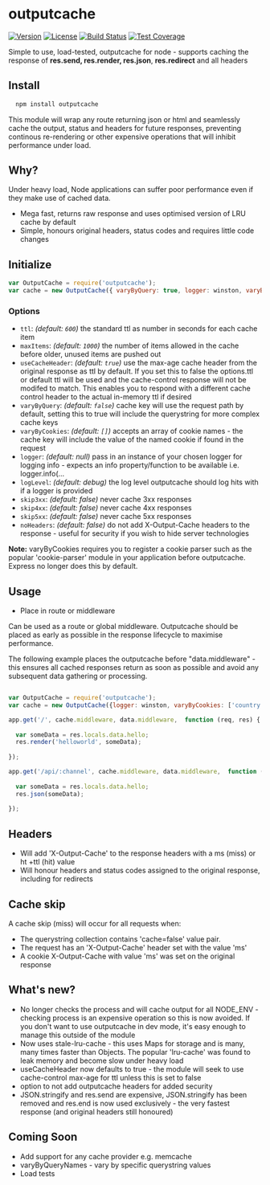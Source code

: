 # outputcache

[![Version](https://img.shields.io/npm/v/outputcache.svg)](https://www.npmjs.com/package/outputcache)
[![License](https://img.shields.io/npm/l/outputcache.svg)](https://www.npmjs.com/package/outputcache)
[![Build Status](https://travis-ci.org/mpfdavis/outputcache.svg?branch=master)](https://travis-ci.org/mpfdavis/outputcache)
[![Test Coverage](https://coveralls.io/repos/mpfdavis/outputcache/badge.svg?branch=master&service=github)](https://coveralls.io/github/mpfdavis/outputcache?branch=master)

Simple to use, load-tested, outputcache for node - supports caching the response of **res.send, res.render, res.json**, **res.redirect** and all headers

## Install

```bash
  npm install outputcache
```

This module will wrap any route returning json or html and seamlessly cache the output, status and headers for future responses, preventing continous re-rendering or other expensive operations that will inhibit performance under load.

## Why?

Under heavy load, Node applications can suffer poor performance even if they make use of cached data.

- Mega fast, returns raw response and uses optimised version of LRU cache by default 
- Simple, honours original headers, status codes and requires little code changes

## Initialize

```js
var OutputCache = require('outputcache');
var cache = new OutputCache({ varyByQuery: true, logger: winston, varyByCookies: ['geoId', 'country'] });
```

### Options

- `ttl`: *(default: `600`)* the standard ttl as number in seconds for each cache item  
- `maxItems`: *(default: `1000`)* the number of items allowed in the cache before older, unused items are pushed out
- `useCacheHeader`: *(default: `true`)* use the max-age cache header from the original response as ttl by default. If you set this to false the options.ttl or default ttl will be used and the cache-control response will not be modifed to match. This enables you to respond with a different cache control header to the actual in-memory ttl if desired
- `varyByQuery`: *(default: `false`)* cache key will use the request path by default, setting this to true will include the querystring for more complex cache keys
- `varyByCookies`: *(default: `[]`)* accepts an array of cookie names - the cache key will include the value of the named cookie if found in the request
- `logger`: *(default: null)* pass in an instance of your chosen logger for logging info - expects an info property/function to be available i.e. logger.info(... 
- `logLevel`: *(default: debug)* the log level outputcache should log hits with if a logger is provided
- `skip3xx`: *(default: false)* never cache 3xx responses
- `skip4xx`: *(default: false)* never cache 4xx responses
- `skip5xx`: *(default: false)* never cache 5xx responses
- `noHeaders`: *(default: false)* do not add X-Output-Cache headers to the response - useful for security if you wish to hide server technologies

**Note:** varyByCookies requires you to register a cookie parser such as the popular 'cookie-parser' module in your application before outputcache. Express no longer does this by default.

## Usage

- Place in route or middleware

Can be used as a route or global middleware. Outputcache should be placed as early as possible in the response lifecycle to maximise performance.

The following example places the outputcache before "data.middleware" - this ensures all cached responses return as soon as possible and avoid any subsequent data gathering or processing.

```js

var OutputCache = require('outputcache');
var cache = new OutputCache({logger: winston, varyByCookies: ['country'] });

app.get('/', cache.middleware, data.middleware,  function (req, res) {
  
  var someData = res.locals.data.hello;      
  res.render('helloworld', someData);
  
});

app.get('/api/:channel', cache.middleware, data.middleware,  function (req, res) {
  
  var someData = res.locals.data.hello;      
  res.json(someData);
  
});

```

## Headers

- Will add 'X-Output-Cache' to the response headers with a ms (miss) or ht +ttl (hit) value
- Will honour headers and status codes assigned to the original response, including for redirects

## Cache skip

A cache skip (miss) will occur for all requests when:

- The querystring collection contains 'cache=false' value pair.
- The request has an 'X-Output-Cache' header set with the value 'ms'
- A cookie X-Output-Cache with value 'ms' was set on the original response

## What's new?

- No longer checks the process and will cache output for all NODE_ENV - checking process is an expensive operation so this is now avoided. If you don't want to use outputcache in dev mode, it's easy enough to manage this outside of the module
- Now uses stale-lru-cache - this uses Maps for storage and is many, many times faster than Objects. The popular 'lru-cache' was found to leak memory and become slow under heavy load
- useCacheHeader now defaults to true - the module will seek to use cache-control max-age for ttl unless this is set to false
- option to not add outputcache headers for added security
- JSON.stringify and res.send are expensive, JSON.stringify has been removed and res.end is now used exclusively - the very fastest response (and original headers still honoured)

## Coming Soon
- Add support for any cache provider e.g. memcache
- varyByQueryNames - vary by specific querystring values
- Load tests
